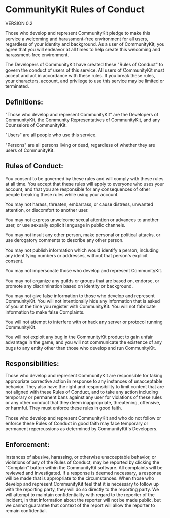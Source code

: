 # CommunityKit Rules of Conduct
VERSION 0.2

Those who develop and represent CommunityKit pledge to make this service a welcoming and harassment-free environment for all users, regardless of your identity and background. As a user of CommunityKit, you agree that you will endeavor at all times to help create this welcoming and harassment-free environment.

The Developers of CommunityKit have created these "Rules of Conduct" to govern the conduct of users of this service. All users of CommunityKit must accept and act in accordance with these rules. If you break these rules, your characters, account, and privilege to use this service may be limited or terminated.

## Definitions:

"Those who develop and represent CommunityKit" are the Developers of CommunityKit, the Community Representatives of CommunityKit, and any Counselors of CommunityKit.

"Users" are all people who use this service.

"Persons" are all persons living or dead, regardless of whether they are users of CommunityKit.

## Rules of Conduct:

You consent to be governed by these rules and will comply with these rules at all time. You accept that these rules will apply to everyone who uses your account, and that you are responsible for any consequences of other people breaking these rules while using your account.

You may not harass, threaten, embarrass, or cause distress, unwanted attention, or discomfort to another user.

You may not express unwelcome sexual attention or advances to another user, or use sexually explicit language in public channels.

You may not insult any other person, make personal or political attacks, or use derogatory comments to describe any other person.

You may not publish information which would identify a person, including any identifying numbers or addresses, without that person's explicit consent.

You may not impersonate those who develop and represent CommunityKit.

You may not organize any guilds or groups that are based on, endorse, or promote any discrimination based on identity or background.

You may not give false information to those who develop and represent CommunityKit. You will not intentionally hide any information that is asked of you at the time you register with CommunityKit. You will not fabricate information to make false Complaints.

You will not attempt to interfere with or hack any server or protocol running CommunityKit.

You will not exploit any bug in the CommunityKit product to gain unfair advantage in the game, and you will not communicate the existence of any bugs to any entity other than those who develop and run CommunityKit.

## Responsibilities:

Those who develop and represent CommunityKit are responsible for taking appropriate corrective action in response to any instances of unacceptable behavior. They also have the right and responsibility to limit content that are not aligned with these Rules of Conduct, and to take any action including temporary or permanent bans against any user for violations of these rules or any other conduct that they deem inappropriate, threatening, offensive, or harmful. They must enforce these rules in good faith.

Those who develop and represent CommunityKit and who do not follow or enforce these Rules of Conduct in good faith may face temporary or permanent repercussions as determined by CommunityKit's Developers.

## Enforcement:

Instances of abusive, harassing, or otherwise unacceptable behavior, or violations of any of the Rules of Conduct, may be reported by clicking the "Complain" button within the CommunityKit software. All complaints will be reviewed and investigated. If a response is deemed necessary, a response will be made that is appropriate to the circumstances. When those who develop and represent CommunityKit feel that it is necessary to follow up with the reporting party, they will do so directly to the reporting party. We will attempt to maintain confidentiality with regard to the reporter of the incident, in that information about the reporter will not be made public, but we cannot guarantee that context of the report will allow the reporter to remain confidential.
